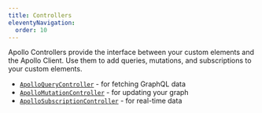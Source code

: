 ```yaml
---
title: Controllers
eleventyNavigation:
  order: 10
---
```


Apollo Controllers provide the interface between your custom elements and the 
Apollo Client. Use them to add queries, mutations, and subscriptions to your 
custom elements.

- [`ApolloQueryController`](./query/) - for fetching GraphQL data
- [`ApolloMutationController`](./mutation/) - for updating your graph
- [`ApolloSubscriptionController`](./subscription/) - for real-time data
